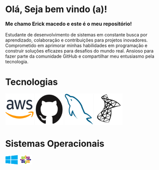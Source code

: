 

<h1>Olá, Seja bem vindo (a)!</h1>

<p style="font-size: 16px;"><strong>Me chamo Erick macedo e este é o meu repositório!</strong></p>
<p>Estudante de desenvolvimento de sistemas em constante busca por aprendizado, colaboração e contribuições para projetos inovadores. Comprometido em aprimorar minhas habilidades em programação e construir soluções eficazes para desafios do mundo real. Ansioso para fazer parte da comunidade GitHub e compartilhar meu entusiasmo pela tecnologia.</p>


<h1>Tecnologias</h1>
<div>
    <img title="AWS" height="100" width="90"  alt="aws" src="https://raw.githubusercontent.com/devicons/devicon/55609aa5bd817ff167afce0d965585c92040787a/icons/amazonwebservices/amazonwebservices-original-wordmark.svg">
    <img title="GitHub" height="100" width="90" alt="github" src="https://raw.githubusercontent.com/devicons/devicon/55609aa5bd817ff167afce0d965585c92040787a/icons/github/github-original.svg" >
    <img title="MySQL" alt="mysql" height="100" width="90" src="https://raw.githubusercontent.com/devicons/devicon/master/icons/mysql/mysql-original.svg">
  <img title="SQL Server" alt="sql server" height="100" width="90" src="https://raw.githubusercontent.com/devicons/devicon/master/icons/microsoftsqlserver/microsoftsqlserver-plain.svg"
</div>

<div>
<h1>Sistemas Operacionais</h1>
<img title="Windows" align="center" alt="windows" height="30" width="40" src="https://raw.githubusercontent.com/devicons/devicon/master/icons/windows8/windows8-original.svg">
<img title="CentOS" align="center" alt="centos" height="30" width="40" src="https://raw.githubusercontent.com/devicons/devicon/master/icons/centos/centos-original.svg">
</div>

<!--
**erickmacedo/erickmacedo** is a ✨ _special_ ✨ repository because its `README.md` (this file) appears on your GitHub profile.

Here are some ideas to get you started:

- 🔭 I’m currently working on ...
- 🌱 I’m currently learning ...
- 👯 I’m looking to collaborate on ...
- 🤔 I’m looking for help with ...
- 💬 Ask me about ...
- 📫 How to reach me: ...
- 😄 Pronouns: ...
- ⚡ Fun fact: ...
-->
